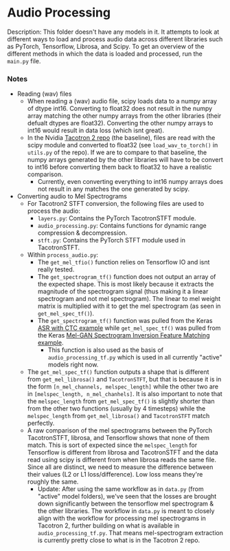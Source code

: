 # Audio Processing

Description: This folder doesn't have any models in it. It attempts to look at different ways to load and process audio data across different libraries such as PyTorch, Tensorflow, Librosa, and Scipy. To get an overview of the different methods in which the data is loaded and processed, run the `main.py` file.


### Notes

 * Reading (wav) files
     * When reading a (wav) audio file, scipy loads data to a numpy array of dtype int16. Converting to float32 does not result in the numpy array matching the other numpy arrays from the other libraries (their defualt dtypes are float32). Converting the other numpy arrays to int16 would result in data loss (which isnt great).
     * In the Nvidia [Tacotron 2 repo](https://github.com/NVIDIA/tacotron2) (the baseline), files are read with the scipy module and converted to float32 (see `load_wav_to_torch()` in `utils.py` of the repo). If we are to compare to that baseline, the numpy arrays generated by the other libraries will have to be convert to int16 before converting them back to float32 to have a realistic comparison.
         * Currently, even converting everything to int16 numpy arrays does not result in any matches the one generated by scipy.
 * Converting audio to Mel Spectrograms
     * For Tacotron2 STFT conversion, the following files are used to process the audio:
         * `layers.py`: Contains the PyTorch TacotronSTFT module.
         * `audio_processing.py`: Contains functions for dynamic range compression & decompression.
         * `stft.py`: Contains the PyTorch STFT module used in TacotronSTFT.
     * Within `process_audio.py`:
         * The `get_mel_tfio()` function relies on Tensorflow IO and isnt really tested.
         * The `get_spectrogram_tf()` function does not output an array of the expected shape. This is most likely because it extracts the magnitude of the spectrogram signal (thus making it a linear spectrogram and not mel spectrogram). The linear to mel weight matrix is multiplied with it to get the mel spectrogram (as seen in `get_mel_spec_tf()`).
         * The `get_spectrogram_tf()` function was pulled from the Keras [ASR with CTC example](https://keras.io/examples/audio/ctc_asr/#preprocessing) while `get_mel_spec_tf()` was pulled from the Keras [Mel-GAN Spectrogram Inversion Feature Matching example](https://keras.io/examples/audio/melgan_spectrogram_inversion/).
             * This function is also used as the basis of `audio_processing_tf.py` which is used in all currently "active" models right now.
     * The `get_mel_spec_tf()` function outputs a shape that is different from `get_mel_librosa()` and `TacotronSTFT`, but that is because it is in the form `[n_mel_channels, melspec_length]` while the other two are in `[melspec_length, n_mel_chanhels]`. It is also important to note that the `melspec_length` from `get_mel_spec_tf()` is slightly shorter than from the other two functions (usually by 4 timesteps) while the `melspec_length` from `get_mel_librosa()` and `TacotronSTFT` match perfectly.
     * A raw comparison of the mel spectrograms between the PyTorch TacotronSTFT, librosa, and Tensorflow shows that none of them match. This is sort of expected since the `melspec_length` for Tensorflow is different from librosa and TacotronSTFT and the data read using scipy is different from when librosa reads the same file. Since all are distinct, we need to measure the difference between their values (L2 or L1 loss/difference). Low loss means they're roughly the same.
         * Update: After using the same workflow as in `data.py` (from "active" model folders), we've seen that the losses are brought down significantly between the tensorflow mel spectrogram & the other libraries. The workflow in `data.py` is meant to closely align with the workflow for processing mel spectrograms in Tacotron 2, further building on what is available in `audio_processing_tf.py`. That means mel-spectrogram extraction is currently pretty close to what is in the Tacotron 2 repo.